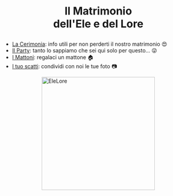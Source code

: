 <h1><p style="text-align: center;"> Il Matrimonio </br> dell'Ele e del Lore  </p></h1>

* [La Cerimonia](./cerimonia.md): info utili per non perderti il nostro matrimonio :heart_eyes:
* [Il Party](./party.md): tanto lo sappiamo che sei qui solo per questo... :stuck_out_tongue_winking_eye:
* [I Mattoni](./mattoni.md): regalaci un mattone :house:
* [I tuo scatti](./foto.md): condividi con noi le tue foto :camera: 

<img src="../images/eleloreround.png" alt="EleLore" style="display: block; margin:0 auto;" width="300"/>